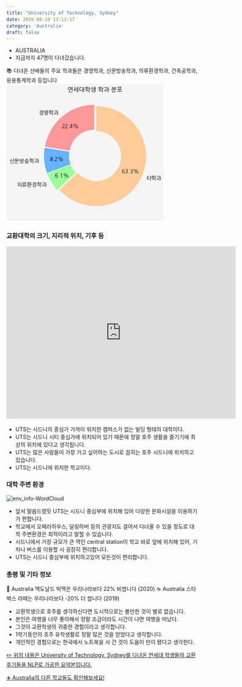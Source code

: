 ```yaml
---
title: "University of Technology, Sydney"
date: 2020-08-19 13:13:17
category: 'Australia'
draft: false
---
```



* AUSTRALIA
* 지금까지 47명이 다녀갔습니다. 

📚 다녀온 선배들의 주요 학과들은 경영학과, 신문방송학과, 의류환경학과, 건축공학과, 응용통계학과 등입니다
![department-info](../plots/AU000016.png)
### 교환대학의 크기, 지리적 위치, 기후 등
<iframe
width="600"
height="450"
frameborder="0" style="border:0"
src="https://www.google.com/maps/embed/v1/place?key=AIzaSyC9e1AME-pVmWC4hBpFdu5S4dKzyepa3HQ&q=University+of+Technology,+Sydney&center=-33.8832376,151.20049419999995&zoom=14" allowfullscreen>
</iframe>

* UTS는 시드니의 중심가 가까이 위치한 캠퍼스가 없는 빌딩 형태의 대학이다.
* UTS는 시드니 시티 중심가에 위치되어 있기 때문에 정말 호주 생활을 즐기기에 최상의 위치에 있다고 생각됩니다.
* UTS는 많은 사람들이 가장 가고 싶어하는 도시로 꼽히는 호주 시드니에 위치하고 있습니다.
* UTS는 시드니에 위치한 학교이다.


### 대학 주변 환경

![env_info-WordCloud](../univ_wordclouds_okt/env_info/AU000016_env_info_okt.png)

* 앞서 말씀드렸듯 UTS는 시드니 중심부에 위치해 있어 다양한 문화시설을 이용하기가 편합니다.
* 학교에서 오페라하우스, 달링하버 등의 관광지도 걸어서 다녀올 수 있을 정도로 대학 주변환경은 최적이라고 말할 수 있습니다.
* 시드니에서 가장 규모가 큰 역인 central station이 학교 바로 앞에 위치해 있어, 기차나 버스를 이용할 시 굉장히 편리합니다.
* UTS는 시드니 중심부에 위치하고있어 모든것이 편리합니다.


### 총평 및 기타 정보 
🍔 Australia 맥도날드 빅맥은 우리나라보다 22% 비쌉니다 (2020)
☕️ Australia 스타벅스 라떼는 우리나라보다 -20% 더 쌉니다 (2019)
* 교환학생으로 호주를 생각하신다면 도시적으로는 볼만한 것이 별로 없습니다.
* 본인은 여행을 너무 좋아해서 정말 조금이라도 시간이 나면 여행을 떠났다.
* 그것이 교환학생의 귀중한 경험이라고 생각합니다.
* 1학기동안의 호주 유학생활로 정말 많은 것을 얻었다고 생각합니다.
* 개인적인 경험으로는 한국에서 노트북을 사 간 것이 도움이 만이 됐다고 생각한다.


[✏️ 위의 내용은 University of Technology, Sydney를 다녀온 연세대 학생들의 교환 후기들을 NLP로 가공한 요약본입니다.](http://oia.yonsei.ac.kr/partner/expReport.asp?ucode=AU000016&bgbn=A)

[✈️ Australia의 다른 학교들도 확인해보세요!](https://yonsei-exchange.netlify.app/?category=Australia)
